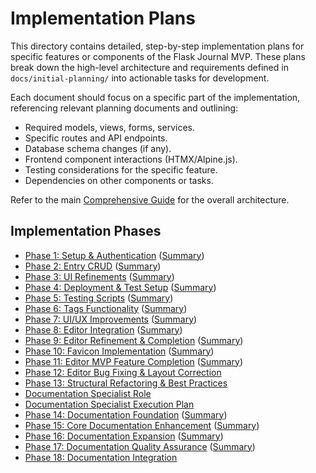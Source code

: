# Implementation Plans

This directory contains detailed, step-by-step implementation plans for specific features or components of the Flask Journal MVP. These plans break down the high-level architecture and requirements defined in `docs/initial-planning/` into actionable tasks for development.

Each document should focus on a specific part of the implementation, referencing relevant planning documents and outlining:

*   Required models, views, forms, services.
*   Specific routes and API endpoints.
*   Database schema changes (if any).
*   Frontend component interactions (HTMX/Alpine.js).
*   Testing considerations for the specific feature.
*   Dependencies on other components or tasks.

Refer to the main [Comprehensive Guide](../initial-planning/comprehensive-guide-personal.md) for the overall architecture.

## Implementation Phases

*   [Phase 1: Setup & Authentication](@docs/implementation/01-phase-one-setup-auth.md) ([Summary](@docs/implementation/01-phase-one-summary.md))
*   [Phase 2: Entry CRUD](@docs/implementation/02-phase-two-entry-crud.md) ([Summary](@docs/implementation/02-phase-two-summary.md))
*   [Phase 3: UI Refinements](@docs/implementation/03-phase-three-ui-refinements.md) ([Summary](@docs/implementation/03-phase-three-summary.md))
*   [Phase 4: Deployment & Test Setup](@docs/implementation/04-phase-four-deploy-test-setup.md) ([Summary](@docs/implementation/04-phase-four-summary.md))
*   [Phase 5: Testing Scripts](@docs/implementation/05-phase-five-testing-scripts.md) ([Summary](@docs/implementation/05-phase-five-summary.md))
*   [Phase 6: Tags Functionality](@docs/implementation/06-phase-six-tags.md) ([Summary](@docs/implementation/06-phase-six-summary.md))
*   [Phase 7: UI/UX Improvements](@docs/implementation/07-phase-seven-ui-ux.md) ([Summary](@docs/implementation/07-phase-seven-summary.md))
*   [Phase 8: Editor Integration](@docs/implementation/08-phase-eight-editor-integration.md) ([Summary](@docs/implementation/08-phase-eight-summary.md))
*   [Phase 9: Editor Refinement & Completion](@docs/implementation/09-phase-nine-editor-refinement.md) ([Summary](@docs/implementation/09-phase-nine-summary.md))
*   [Phase 10: Favicon Implementation](@docs/implementation/10-phase-ten-favicon.md) ([Summary](@docs/implementation/10-phase-ten-summary.md))
*   [Phase 11: Editor MVP Feature Completion](@docs/implementation/11-phase-eleven-editor-features.md) ([Summary](@docs/implementation/11-phase-eleven-summary.md))
*   [Phase 12: Editor Bug Fixing & Layout Correction](@docs/implementation/12-phase-twelve-editor-bugfix-layout.md) <!-- Summary TBD -->
*   [Phase 13: Structural Refactoring & Best Practices](@docs/implementation/13-phase-thirteen-structure-refactor.md) <!-- Summary TBD -->
*   [Documentation Specialist Role](@docs/implementation/documentation-specialist-role.md)
*   [Documentation Specialist Execution Plan](@docs/implementation/documentation-specialist-execution-plan.md)
*   [Phase 14: Documentation Foundation](@docs/implementation/14-phase-fourteen-documentation-foundation.md) ([Summary](@docs/status/2025-04-08-phase-14-complete.md))
*   [Phase 15: Core Documentation Enhancement](@docs/implementation/15-phase-fifteen-core-documentation.md) ([Summary](@docs/status/2025-04-08-phase-15-complete.md))
*   [Phase 16: Documentation Expansion](@docs/implementation/16-phase-sixteen-documentation-expansion.md) ([Summary](@docs/status/2025-04-08-phase-16-complete.md))
*   [Phase 17: Documentation Quality Assurance](@docs/implementation/17-phase-seventeen-documentation-qa.md) ([Summary](@docs/status/2025-04-08-phase-17-complete.md))
*   [Phase 18: Documentation Integration](@docs/implementation/18-phase-eighteen-documentation-integration.md) <!-- Summary TBD -->